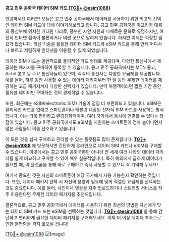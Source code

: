 **콩고 민주 공화국 데이터 SIM 카드 [[TG💪+ @esim1088](https://t.me/s/esim1088)]**

안녕하세요 여러분! 오늘은 콩고 민주 공화국에서 데이터를 사용하기 위한 최고의 선택인 데이터 SIM 카드에 대해 이야기해보려고 합니다. 콩고 민주 공화국은 아프리카 대륙의 중심부에 위치한 거대한 나라로, 풍부한 자연 자원과 다채로운 문화로 유명하지만, 여전히 인터넷 접속이 불편하거나 비싼 곳으로 알려져 있습니다. 하지만 이제는 걱정할 필요가 없습니다. 최신 기술을 활용한 데이터 SIM 카드와 eSIM 카드를 통해 언제 어디서나 빠르고 저렴하게 인터넷을 이용할 수 있게 되었습니다.

데이터 SIM 카드는 일반적으로 물리적인 카드 형태로 제공되며, 다양한 통신사에서 제공하는 패키지를 구매하여 등록할 수 있습니다. 콩고 민주 공화국에서는 MTN 콩고, Airtel 콩고 등 주요 통신사들이 있으며, 각각의 통신사는 다양한 요금제를 제공합니다. 예를 들어, 하루 동안 사용할 수 있는 데이터 패키지부터 한 달 동안 무제한 데이터를 제공하는 고급 패키지까지 다양한 선택지가 있습니다. 만약 여행객이라면 짧은 기간 동안 필요한 데이터만 구매하는 것이 경제적일 수 있습니다.

또한, 최근에는 eSIM(electronic SIM) 기술이 점점 더 보편화되고 있습니다. eSIM은 물리적인 카드를 없애고 스마트폰이나 태블릿 내장된 전자식 SIM 카드를 사용하는 방식입니다. 이는 더욱 편리하고 환경친화적이며, 여러 국가에서 동시에 연결할 수 있다는 장점이 있습니다. 콩고 민주 공화국에서도 eSIM을 지원하는 스마트폰이 점차 늘어나면서 많은 사람들이 이를 선호하고 있습니다.

이 모든 것을 쉽게 구매하고 관리할 수 있는 플랫폼도 많이 존재합니다. **[TG💪+ @esim1088](https://t.me/s/esim1088)** 에 방문하시면 간단하게 온라인으로 데이터 SIM 카드나 eSIM을 구매할 수 있습니다. 이곳에서는 콩고 민주 공화국뿐만 아니라 전 세계 여러 나라의 데이터 패키지를 쉽게 비교하고 구매할 수 있어 매우 실용적입니다. 특히 해외에서 급하게 데이터가 필요할 때, 이 플랫폼을 통해 바로 구매하고 즉시 사용할 수 있으니 꼭 기억해 두세요!

여기서 중요한 것은 자신의 스마트폰이 해당 국가에서 사용 가능한지 확인하는 것입니다. 또한, 데이터 패키지 선택 시 자신의 용량과 필요에 맞게 적절한 요금제를 선택하는 것도 중요합니다. 예를 들어, 사진이나 영상을 자주 업로드하거나 스트리밍 서비스를 자주 이용한다면 무제한 데이터 패키지를 추천드립니다.

결론적으로, 콩고 민주 공화국에서 데이터를 사용하기 위한 최선의 방법은 자신에게 맞는 데이터 SIM 카드 또는 eSIM을 선택하는 것입니다. **[TG💪+ @esim1088](https://t.me/s/esim1088)** 을 통해 간단하고 편리하게 필요한 데이터 패키지를 구매해보세요. 이제 더 이상 데이터 부족으로 인한 불편함을 겪지 않으실 겁니다!

[[TG💪+ @esim1088](https://t.me/s/esim1088) ![Image](https://i.postimg.cc/Y0z9fWf4/image.png)]